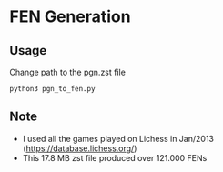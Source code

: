 # FEN Generation

## Usage
Change path to the pgn.zst file 
```
python3 pgn_to_fen.py
```

## Note 
- I used all the games played on Lichess in Jan/2013 (https://database.lichess.org/)
- This 17.8 MB zst file produced over 121.000 FENs 
